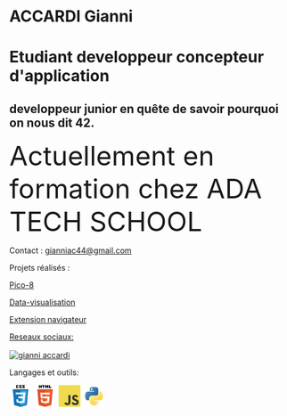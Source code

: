 # ACCARDI Gianni

<h1>Etudiant developpeur concepteur d'application</h1> 

<h2>developpeur junior en quête de savoir pourquoi on nous dit 42.</h2>

<font size = "10">Actuellement en formation chez ADA TECH SCHOOL </font>

Contact : gianniac44@gmail.com

Projets réalisés :

<a href="https://github.com/accardigianni/projet-collectif---pico8-les-mousquetaires">Pico-8</a>

<a href="https://github.com/accardigianni/projet-collectif---dataviz-api-il-va-faire-tout-noir">Data-visualisation

<a href="https://github.com/accardigianni/projet-collectif---extension-chrome-don-t-be-a-crevette">Extension navigateur

Reseaux sociaux: 

<a href="https://www.linkedin.com/in/gianni-accardi-143112270/" rel="nofollow"><img align="center" src="https://raw.githubusercontent.com/rahuldkjain/github-profile-readme-generator/master/src/images/icons/Social/linked-in-alt.svg" alt="gianni accardi" height="30" width="40" style="max-width: 100%;"></a>

Langages et outils:

<img src="https://raw.githubusercontent.com/devicons/devicon/master/icons/css3/css3-original-wordmark.svg" alt="css3" width="40" height="40" style="max-width: 100%;">

<img src="https://raw.githubusercontent.com/devicons/devicon/master/icons/html5/html5-original-wordmark.svg" alt="html5" width="40" height="40" style="max-width: 100%;">

<img src="https://raw.githubusercontent.com/devicons/devicon/master/icons/javascript/javascript-original.svg" alt="javascript" width="40" height="40" style="max-width: 100%;">

<img src="https://raw.githubusercontent.com/devicons/devicon/master/icons/python/python-original.svg" alt="réagir" width="40" height="40" style="max-width: 100%;">
